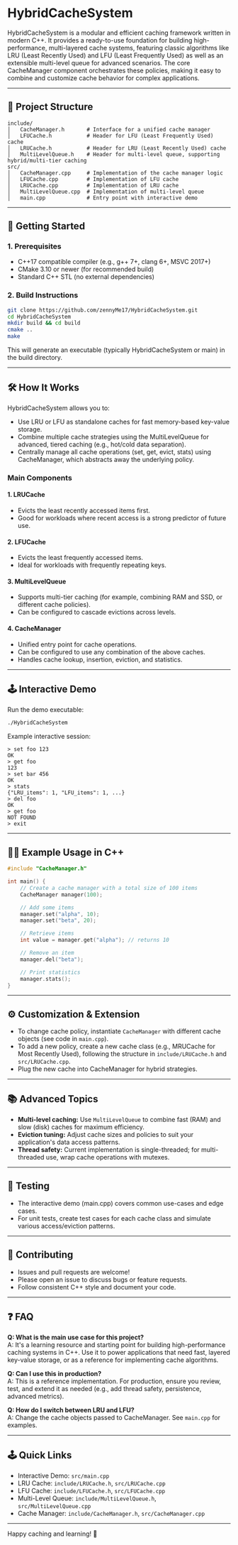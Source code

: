 # HybridCacheSystem

HybridCacheSystem is a modular and efficient caching framework written in modern C++. It provides a ready-to-use foundation for building high-performance, multi-layered cache systems, featuring classic algorithms like LRU (Least Recently Used) and LFU (Least Frequently Used) as well as an extensible multi-level queue for advanced scenarios. The core CacheManager component orchestrates these policies, making it easy to combine and customize cache behavior for complex applications.

---

## 📂 Project Structure

```
include/
│   CacheManager.h       # Interface for a unified cache manager
│   LFUCache.h           # Header for LFU (Least Frequently Used) cache
│   LRUCache.h           # Header for LRU (Least Recently Used) cache
│   MultiLevelQueue.h    # Header for multi-level queue, supporting hybrid/multi-tier caching
src/
│   CacheManager.cpp     # Implementation of the cache manager logic
│   LFUCache.cpp         # Implementation of LFU cache
│   LRUCache.cpp         # Implementation of LRU cache
│   MultiLevelQueue.cpp  # Implementation of multi-level queue
│   main.cpp             # Entry point with interactive demo
```

---

## 🚀 Getting Started

### 1. Prerequisites

- C++17 compatible compiler (e.g., g++ 7+, clang 6+, MSVC 2017+)
- CMake 3.10 or newer (for recommended build)
- Standard C++ STL (no external dependencies)

### 2. Build Instructions

```bash
git clone https://github.com/zennyMe17/HybridCacheSystem.git
cd HybridCacheSystem
mkdir build && cd build
cmake ..
make
```

This will generate an executable (typically HybridCacheSystem or main) in the build directory.

---

## 🛠️ How It Works

HybridCacheSystem allows you to:

- Use LRU or LFU as standalone caches for fast memory-based key-value storage.
- Combine multiple cache strategies using the MultiLevelQueue for advanced, tiered caching (e.g., hot/cold data separation).
- Centrally manage all cache operations (set, get, evict, stats) using CacheManager, which abstracts away the underlying policy.

### Main Components

#### 1. LRUCache
- Evicts the least recently accessed items first.
- Good for workloads where recent access is a strong predictor of future use.

#### 2. LFUCache
- Evicts the least frequently accessed items.
- Ideal for workloads with frequently repeating keys.

#### 3. MultiLevelQueue
- Supports multi-tier caching (for example, combining RAM and SSD, or different cache policies).
- Can be configured to cascade evictions across levels.

#### 4. CacheManager
- Unified entry point for cache operations.
- Can be configured to use any combination of the above caches.
- Handles cache lookup, insertion, eviction, and statistics.

---

## 🕹️ Interactive Demo

Run the demo executable:

```bash
./HybridCacheSystem
```

Example interactive session:

```
> set foo 123
OK
> get foo
123
> set bar 456
OK
> stats
{"LRU_items": 1, "LFU_items": 1, ...}
> del foo
OK
> get foo
NOT FOUND
> exit
```

---

## 🧑‍💻 Example Usage in C++

```cpp
#include "CacheManager.h"

int main() {
    // Create a cache manager with a total size of 100 items
    CacheManager manager(100);

    // Add some items
    manager.set("alpha", 10);
    manager.set("beta", 20);

    // Retrieve items
    int value = manager.get("alpha"); // returns 10

    // Remove an item
    manager.del("beta");

    // Print statistics
    manager.stats();
}
```

---

## ⚙️ Customization & Extension

- To change cache policy, instantiate `CacheManager` with different cache objects (see code in `main.cpp`).
- To add a new policy, create a new cache class (e.g., MRUCache for Most Recently Used), following the structure in `include/LRUCache.h` and `src/LRUCache.cpp`.
- Plug the new cache into CacheManager for hybrid strategies.

---

## 📚 Advanced Topics

- **Multi-level caching:** Use `MultiLevelQueue` to combine fast (RAM) and slow (disk) caches for maximum efficiency.
- **Eviction tuning:** Adjust cache sizes and policies to suit your application's data access patterns.
- **Thread safety:** Current implementation is single-threaded; for multi-threaded use, wrap cache operations with mutexes.

---

## 🧪 Testing

- The interactive demo (main.cpp) covers common use-cases and edge cases.
- For unit tests, create test cases for each cache class and simulate various access/eviction patterns.

---

## 🤝 Contributing

- Issues and pull requests are welcome!
- Please open an issue to discuss bugs or feature requests.
- Follow consistent C++ style and document your code.

---

## ❓ FAQ

**Q: What is the main use case for this project?**  
A: It's a learning resource and starting point for building high-performance caching systems in C++. Use it to power applications that need fast, layered key-value storage, or as a reference for implementing cache algorithms.

**Q: Can I use this in production?**  
A: This is a reference implementation. For production, ensure you review, test, and extend it as needed (e.g., add thread safety, persistence, advanced metrics).

**Q: How do I switch between LRU and LFU?**  
A: Change the cache objects passed to CacheManager. See `main.cpp` for examples.

---

## 🕹️ Quick Links

- Interactive Demo: `src/main.cpp`
- LRU Cache: `include/LRUCache.h`, `src/LRUCache.cpp`
- LFU Cache: `include/LFUCache.h`, `src/LFUCache.cpp`
- Multi-Level Queue: `include/MultiLevelQueue.h`, `src/MultiLevelQueue.cpp`
- Cache Manager: `include/CacheManager.h`, `src/CacheManager.cpp`

---

Happy caching and learning! 🚀
